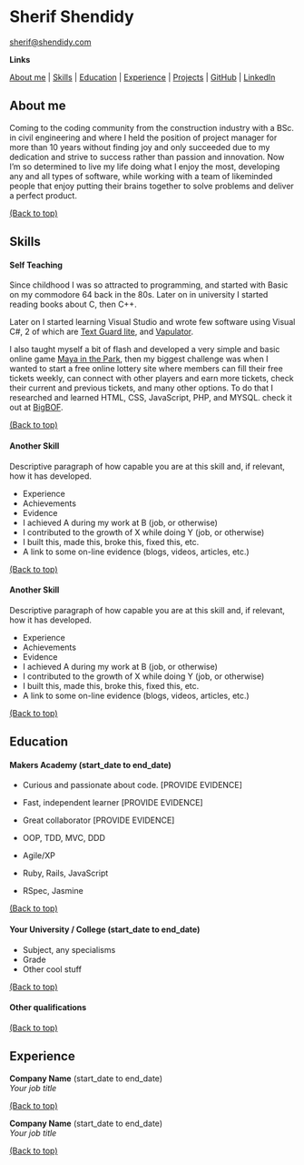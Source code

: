 # Sherif Shendidy
sherif@shendidy.com

**Links**

[About me](#about-me) | [Skills](#skills) | [Education](#education) | [Experience](#experience) | [Projects](#projects) | [GitHub](https://github.com/Shendidy?tab=repositories) | [LinkedIn](www.linkedin.com/in/sherif-shendidy)
##

## About me

Coming to the coding community from the construction industry with a BSc. in civil engineering and where I held the position of project manager for more than 10 years without finding joy and only succeeded due to my dedication and strive to success rather than passion and innovation. Now I’m so determined to live my life doing what I enjoy the most, developing any and all types of software, while working with a team of likeminded people that enjoy putting their brains together to solve problems and deliver a perfect product.

[(Back to top)](#sherif-shendidy)

## Skills

#### Self Teaching

Since childhood I was so attracted to programming, and started with Basic on my commodore 64 back in the 80s. Later on in university I started reading books about C, then C++.

Later on I started learning Visual Studio and wrote few software using Visual C#, 2 of which are [Text Guard lite](http://shendidy.com/software/textguardlite.html), and [Vapulator](https://www.softpedia.com/get/Others/Home-Education/Vapulator.shtml).

I also taught myself a bit of flash and developed a very simple and basic online game [Maya in the Park](http://www.shendidy.com/games/mip.html), then my biggest challenge was when I wanted to start a free online lottery site where members can fill their free tickets weekly, can connect with other players and earn more tickets, check their current and previous tickets, and many other options. To do that I researched and learned HTML, CSS, JavaScript, PHP, and MYSQL. check it out at [BigBOF](https://www.bigbof.com).

[(Back to top)](#sherif-shendidy)

#### Another Skill

Descriptive paragraph of how capable you are at this skill and, if relevant, how it has developed.

- Experience
- Achievements
- Evidence
- I achieved A during my work at B (job, or otherwise)
- I contributed to the growth of X while doing Y (job, or otherwise)
- I built this, made this, broke this, fixed this, etc.
- A link to some on-line evidence (blogs, videos, articles, etc.)

[(Back to top)](#sherif-shendidy)

#### Another Skill

Descriptive paragraph of how capable you are at this skill and, if relevant, how it has developed.

- Experience
- Achievements
- Evidence
- I achieved A during my work at B (job, or otherwise)
- I contributed to the growth of X while doing Y (job, or otherwise)
- I built this, made this, broke this, fixed this, etc.
- A link to some on-line evidence (blogs, videos, articles, etc.)

[(Back to top)](#sherif-shendidy)

## Education

#### Makers Academy (start_date to end_date)

- Curious and passionate about code. [PROVIDE EVIDENCE]
- Fast, independent learner [PROVIDE EVIDENCE]
- Great collaborator [PROVIDE EVIDENCE]

- OOP, TDD, MVC, DDD
- Agile/XP
- Ruby, Rails, JavaScript
- RSpec, Jasmine

[(Back to top)](#sherif-shendidy)

#### Your University / College (start_date to end_date)

- Subject, any specialisms
- Grade
- Other cool stuff

[(Back to top)](#sherif-shendidy)

#### Other qualifications

[(Back to top)](#sherif-shendidy)

## Experience

**Company Name** (start_date to end_date)    
*Your job title*  

[(Back to top)](#sherif-shendidy)

**Company Name** (start_date to end_date)   
*Your job title*  

[(Back to top)](#sherif-shendidy)
